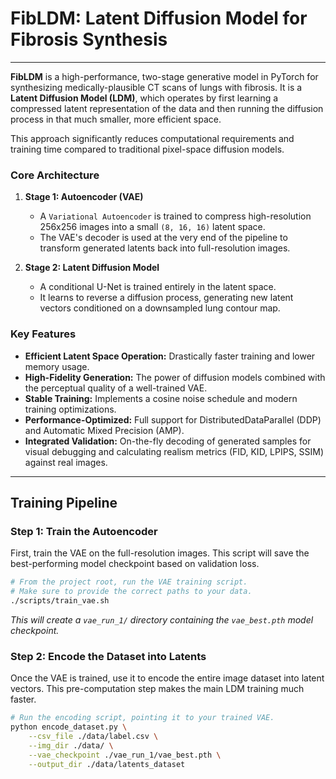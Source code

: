 # FibLDM: Latent Diffusion Model for Fibrosis Synthesis

---

**FibLDM** is a high-performance, two-stage generative model in PyTorch for synthesizing medically-plausible CT scans of lungs with fibrosis. It is a **Latent Diffusion Model (LDM)**, which operates by first learning a compressed latent representation of the data and then running the diffusion process in that much smaller, more efficient space.

This approach significantly reduces computational requirements and training time compared to traditional pixel-space diffusion models.

### Core Architecture
1.  **Stage 1: Autoencoder (VAE)**
    -   A `Variational Autoencoder` is trained to compress high-resolution 256x256 images into a small `(8, 16, 16)` latent space.
    -   The VAE's decoder is used at the very end of the pipeline to transform generated latents back into full-resolution images.

2.  **Stage 2: Latent Diffusion Model**
    -   A conditional U-Net is trained entirely in the latent space.
    -   It learns to reverse a diffusion process, generating new latent vectors conditioned on a downsampled lung contour map.

### Key Features
-   **Efficient Latent Space Operation:** Drastically faster training and lower memory usage.
-   **High-Fidelity Generation:** The power of diffusion models combined with the perceptual quality of a well-trained VAE.
-   **Stable Training:** Implements a cosine noise schedule and modern training optimizations.
-   **Performance-Optimized:** Full support for DistributedDataParallel (DDP) and Automatic Mixed Precision (AMP).
-   **Integrated Validation:** On-the-fly decoding of generated samples for visual debugging and calculating realism metrics (FID, KID, LPIPS, SSIM) against real images.

---

## Training Pipeline

### Step 1: Train the Autoencoder

First, train the VAE on the full-resolution images. This script will save the best-performing model checkpoint based on validation loss.

```bash
# From the project root, run the VAE training script.
# Make sure to provide the correct paths to your data.
./scripts/train_vae.sh
```
*This will create a `vae_run_1/` directory containing the `vae_best.pth` model checkpoint.*

### Step 2: Encode the Dataset into Latents

Once the VAE is trained, use it to encode the entire image dataset into latent vectors. This pre-computation step makes the main LDM training much faster.

```bash
# Run the encoding script, pointing it to your trained VAE.
python encode_dataset.py \
    --csv_file ./data/label.csv \
    --img_dir ./data/ \
    --vae_checkpoint ./vae_run_1/vae_best.pth \
    --output_dir ./data/latents_dataset
```
